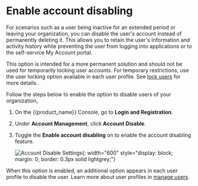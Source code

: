 # Enable account disabling

For scenarios such as a user being inactive for an extended period or leaving your organization, you can disable the user's account instead of permanently deleting it. This allows you to retain the user's information and activity history while preventing the user from logging into applications or to the self-service My Account portal.

This option is intended for a more permanent solution and should not be used for temporarily locking user accounts. For temporary restrictions, use the user locking option available in each user profile. See [lock users]({{base_path}}/guides/users/manage-users/#lock-a-user-account) for more details.

Follow the steps below to enable the option to disable users of your organization,

1. On the {{product_name}} Console, go to **Login and Registration**.

2. Under **Account Management**, click **Account Disable**.
    
3. Toggle the  **Enable account disabling** on to enable the account disabling feature.

    ![Account Disable Settings]({{base_path}}/assets/img/guides/users/account-disable-setting.png){: width="600" style="display: block; margin: 0; border: 0.3px solid lightgrey;"}

When this option is enabled, an additional option appears in each user profile to disable the user. Learn more about user profiles in [manage users]({{base_path}}/guides/users/manage-users/).